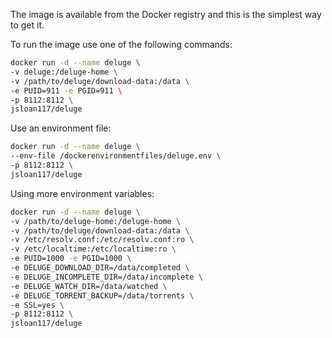 The image is available from the Docker registry and this is the simplest way to get it.

To run the image use one of the following commands:

```bash
docker run -d --name deluge \
-v deluge:/deluge-home \
-v /path/to/deluge/download-data:/data \
-e PUID=911 -e PGID=911 \
-p 8112:8112 \
jsloan117/deluge
```

Use an environment file:

```bash
docker run -d --name deluge \
--env-file /dockerenvironmentfiles/deluge.env \
-p 8112:8112 \
jsloan117/deluge
```

Using more environment variables:

```bash
docker run -d --name deluge \
-v /path/to/deluge-home:/deluge-home \
-v /path/to/deluge/download-data:/data \
-v /etc/resolv.conf:/etc/resolv.conf:ro \
-v /etc/localtime:/etc/localtime:ro \
-e PUID=1000 -e PGID=1000 \
-e DELUGE_DOWNLOAD_DIR=/data/completed \
-e DELUGE_INCOMPLETE_DIR=/data/incomplete \
-e DELUGE_WATCH_DIR=/data/watched \
-e DELUGE_TORRENT_BACKUP=/data/torrents \
-e SSL=yes \
-p 8112:8112 \
jsloan117/deluge
```
